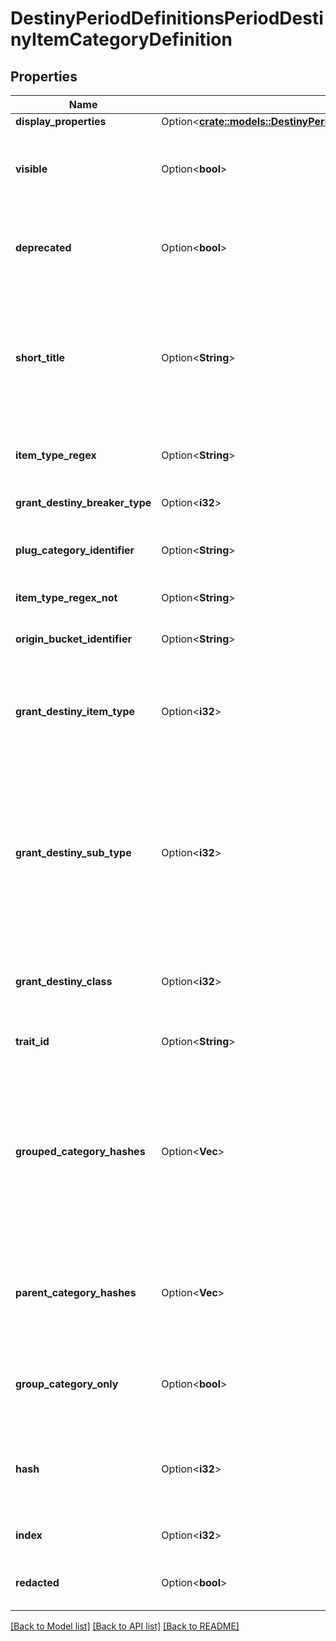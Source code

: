 # DestinyPeriodDefinitionsPeriodDestinyItemCategoryDefinition

## Properties

Name | Type | Description | Notes
------------ | ------------- | ------------- | -------------
**display_properties** | Option<[**crate::models::DestinyPeriodDefinitionsPeriodCommonPeriodDestinyDisplayPropertiesDefinition**](Destiny.Definitions.Common.DestinyDisplayPropertiesDefinition.md)> |  | [optional]
**visible** | Option<**bool**> | If True, this category should be visible in UI. Sometimes we make categories that we don't think are interesting externally. It's up to you if you want to skip on showing them. | [optional]
**deprecated** | Option<**bool**> | If True, this category has been deprecated: it may have no items left, or there may be only legacy items that remain in it which are no longer relevant to the game. | [optional]
**short_title** | Option<**String**> | A shortened version of the title. The reason why we have this is because the Armory in German had titles that were too long to display in our UI, so these were localized abbreviated versions of those categories. The property still exists today, even though the Armory doesn't exist for D2... yet. | [optional]
**item_type_regex** | Option<**String**> | The janky regular expression we used against the item type to try and discern whether the item belongs to this category. | [optional]
**grant_destiny_breaker_type** | Option<**i32**> | If the item in question has this category, it also should have this breaker type. | [optional]
**plug_category_identifier** | Option<**String**> | If the item is a plug, this is the identifier we expect to find associated with it if it is in this category. | [optional]
**item_type_regex_not** | Option<**String**> | If the item type matches this janky regex, it does *not* belong to this category. | [optional]
**origin_bucket_identifier** | Option<**String**> | If the item belongs to this bucket, it does belong to this category. | [optional]
**grant_destiny_item_type** | Option<**i32**> | If an item belongs to this category, it will also receive this item type. This is now how DestinyItemType is populated for items: it used to be an even jankier process, but that's a story that requires more alcohol. | [optional]
**grant_destiny_sub_type** | Option<**i32**> | If an item belongs to this category, it will also receive this subtype enum value.  I know what you're thinking - what if it belongs to multiple categories that provide sub-types?  The last one processed wins, as is the case with all of these \"grant\" enums. Now you can see one reason why we moved away from these enums... but they're so convenient when they work, aren't they? | [optional]
**grant_destiny_class** | Option<**i32**> | If an item belongs to this category, it will also get this class restriction enum value.  See the other \"grant\"-prefixed properties on this definition for my color commentary. | [optional]
**trait_id** | Option<**String**> | The traitId that can be found on items that belong to this category. | [optional]
**grouped_category_hashes** | Option<**Vec<i32>**> | If this category is a \"parent\" category of other categories, those children will have their hashes listed in rendering order here, and can be looked up using these hashes against DestinyItemCategoryDefinition.  In this way, you can build up a visual hierarchy of item categories. That's what we did, and you can do it too. I believe in you. Yes, you, Carl.  (I hope someone named Carl reads this someday) | [optional]
**parent_category_hashes** | Option<**Vec<i32>**> | All item category hashes of \"parent\" categories: categories that contain this as a child through the hierarchy of groupedCategoryHashes. It's a bit redundant, but having this child-centric list speeds up some calculations. | [optional]
**group_category_only** | Option<**bool**> | If true, this category is only used for grouping, and should not be evaluated with its own checks. Rather, the item only has this category if it has one of its child categories. | [optional]
**hash** | Option<**i32**> | The unique identifier for this entity. Guaranteed to be unique for the type of entity, but not globally.  When entities refer to each other in Destiny content, it is this hash that they are referring to. | [optional]
**index** | Option<**i32**> | The index of the entity as it was found in the investment tables. | [optional]
**redacted** | Option<**bool**> | If this is true, then there is an entity with this identifier/type combination, but BNet is not yet allowed to show it. Sorry! | [optional]

[[Back to Model list]](../README.md#documentation-for-models) [[Back to API list]](../README.md#documentation-for-api-endpoints) [[Back to README]](../README.md)


